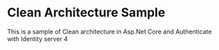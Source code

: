 # Clean Architecture Sample
This is a sample of Clean architecture in Asp.Net Core and Authenticate with Identity server 4

